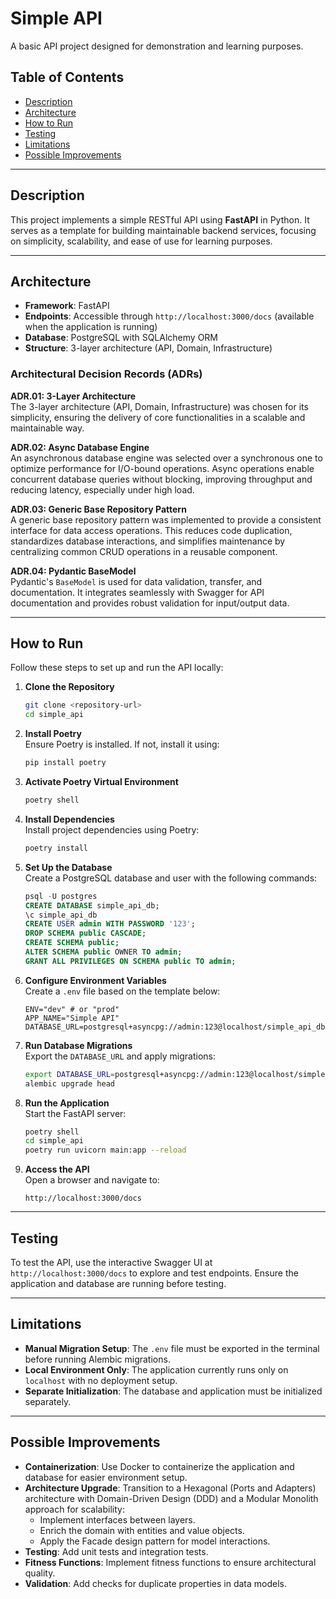 # Simple API

A basic API project designed for demonstration and learning purposes.

## Table of Contents

- [Description](#description)
- [Architecture](#architecture)
- [How to Run](#how-to-run)
- [Testing](#testing)
- [Limitations](#limitations)
- [Possible Improvements](#possible-improvements)

---

## Description

This project implements a simple RESTful API using **FastAPI** in Python. It serves as a template for building maintainable backend services, focusing on simplicity, scalability, and ease of use for learning purposes.

---

## Architecture

- **Framework**: FastAPI
- **Endpoints**: Accessible through `http://localhost:3000/docs` (available when the application is running)
- **Database**: PostgreSQL with SQLAlchemy ORM
- **Structure**: 3-layer architecture (API, Domain, Infrastructure)

### Architectural Decision Records (ADRs)

**ADR.01: 3-Layer Architecture**  
The 3-layer architecture (API, Domain, Infrastructure) was chosen for its simplicity, ensuring the delivery of core functionalities in a scalable and maintainable way.

**ADR.02: Async Database Engine**  
An asynchronous database engine was selected over a synchronous one to optimize performance for I/O-bound operations. Async operations enable concurrent database queries without blocking, improving throughput and reducing latency, especially under high load.

**ADR.03: Generic Base Repository Pattern**  
A generic base repository pattern was implemented to provide a consistent interface for data access operations. This reduces code duplication, standardizes database interactions, and simplifies maintenance by centralizing common CRUD operations in a reusable component.

**ADR.04: Pydantic BaseModel**  
Pydantic's `BaseModel` is used for data validation, transfer, and documentation. It integrates seamlessly with Swagger for API documentation and provides robust validation for input/output data.

---

## How to Run

Follow these steps to set up and run the API locally:

1. **Clone the Repository**  
   ```bash
   git clone <repository-url>
   cd simple_api
   ```

2. **Install Poetry**  
   Ensure Poetry is installed. If not, install it using:
   ```bash
   pip install poetry
   ```

3. **Activate Poetry Virtual Environment**  
   ```bash
   poetry shell
   ```

4. **Install Dependencies**  
   Install project dependencies using Poetry:
   ```bash
   poetry install
   ```

5. **Set Up the Database**  
   Create a PostgreSQL database and user with the following commands:
   ```sql
   psql -U postgres
   CREATE DATABASE simple_api_db;
   \c simple_api_db
   CREATE USER admin WITH PASSWORD '123';
   DROP SCHEMA public CASCADE;
   CREATE SCHEMA public;
   ALTER SCHEMA public OWNER TO admin;
   GRANT ALL PRIVILEGES ON SCHEMA public TO admin;
   ```

6. **Configure Environment Variables**  
   Create a `.env` file based on the template below:
   ```env
   ENV="dev" # or "prod"
   APP_NAME="Simple API"
   DATABASE_URL=postgresql+asyncpg://admin:123@localhost/simple_api_db
   ```

7. **Run Database Migrations**  
   Export the `DATABASE_URL` and apply migrations:
   ```bash
   export DATABASE_URL=postgresql+asyncpg://admin:123@localhost/simple_api_db
   alembic upgrade head
   ```

8. **Run the Application**  
   Start the FastAPI server:
   ```bash
   poetry shell
   cd simple_api
   poetry run uvicorn main:app --reload
   ```

9. **Access the API**  
   Open a browser and navigate to:
   ```
   http://localhost:3000/docs
   ```

---

## Testing

To test the API, use the interactive Swagger UI at `http://localhost:3000/docs` to explore and test endpoints. Ensure the application and database are running before testing.

---

## Limitations

- **Manual Migration Setup**: The `.env` file must be exported in the terminal before running Alembic migrations.
- **Local Environment Only**: The application currently runs only on `localhost` with no deployment setup.
- **Separate Initialization**: The database and application must be initialized separately.

---

## Possible Improvements

- **Containerization**: Use Docker to containerize the application and database for easier environment setup.
- **Architecture Upgrade**: Transition to a Hexagonal (Ports and Adapters) architecture with Domain-Driven Design (DDD) and a Modular Monolith approach for scalability:
  - Implement interfaces between layers.
  - Enrich the domain with entities and value objects.
  - Apply the Facade design pattern for model interactions.
- **Testing**: Add unit tests and integration tests.
- **Fitness Functions**: Implement fitness functions to ensure architectural quality.
- **Validation**: Add checks for duplicate properties in data models.